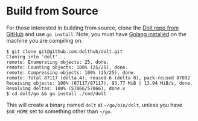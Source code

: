 # Build from Source

For those interested in building from source, clone the [Dolt repo from GitHub](https://github.com/dolthub/dolt) and use `go install`. Note, you must have [Golang installed](https://go.dev/doc/install) on the machine you are compiling on.

```
$ git clone git@github.com:dolthub/dolt.git
Cloning into 'dolt'...
remote: Enumerating objects: 25, done.
remote: Counting objects: 100% (25/25), done.
remote: Compressing objects: 100% (25/25), done.
remote: Total 87117 (delta 4), reused 6 (delta 0), pack-reused 87092
Receiving objects: 100% (87117/87117), 93.77 MiB | 13.94 MiB/s, done.
Resolving deltas: 100% (57066/57066), done.v
$ cd dolt/go && go install ./cmd/dolt
```

This will create a binary named `dolt` at `~/go/bin/dolt`, unless you have `$GO_HOME` set to something other than `~/go`.
